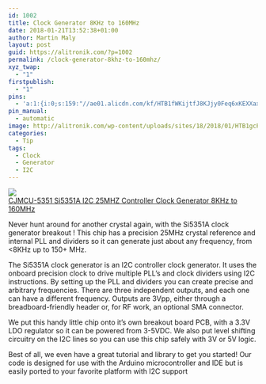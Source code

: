 ```yaml
---
id: 1002
title: Clock Generator 8KHz to 160MHz
date: 2018-01-21T13:52:38+01:00
author: Martin Maly
layout: post
guid: https://alitronik.com/?p=1002
permalink: /clock-generator-8khz-to-160mhz/
xyz_twap:
  - "1"
firstpublish:
  - "1"
pins:
  - 'a:1:{i:0;s:159:"//ae01.alicdn.com/kf/HTB1fWKijtfJ8KJjy0Feq6xKEXXax/-font-b-CJMCU-5351-b-font-Si5351A-Si5351-I2C-25MHZ-Controller-Clock-Generator-Breakout-Board.jpg_220x220.jpg";}'
pin_manual:
  - automatic
image: http://alitronik.com/wp-content/uploads/sites/18/2018/01/HTB1gcPFgC_I8KJjy0Foq6yFnVXaQ.jpg
categories:
  - Tip
tags:
  - Clock
  - Generator
  - I2C
---
```

<a href="http://s.click.aliexpress.com/e/F6E2vzr" target="_parent"><img src="//ae01.alicdn.com/kf/HTB1fWKijtfJ8KJjy0Feq6xKEXXax/-font-b-CJMCU-5351-b-font-Si5351A-Si5351-I2C-25MHZ-Controller-Clock-Generator-Breakout-Board.jpg_220x220.jpg" /><span style="display: block;">CJMCU-5351 Si5351A I2C 25MHZ Controller Clock Generator 8KHz to 160MHz</span></a>

<span data-spm-anchor-id="2114.10010108.1000023.i0.8b503d9FxYpiI">Never hunt around for another crystal again, with the Si5351A clock generator breakout ! This chip has a precision 25MHz crystal reference and internal PLL and dividers so it can generate just about any frequency, from <8KHz up to 150+ MHz.</span>

The Si5351A clock generator is an I2C controller clock generator. It uses the onboard precision clock to drive multiple PLL&#8217;s and clock dividers using I2C instructions. By setting up the PLL and dividers you can create precise and arbitrary frequencies. There are three independent outputs, and each one can have a different frequency. Outputs are 3Vpp, either through a breadboard-friendly header or, for RF work, an optional SMA connector.

We put this handy little chip onto it&#8217;s own breakout board PCB, with a 3.3V LDO regulator so it can be powered from 3-5VDC. We also put level shifting circuitry on the I2C lines so you can use this chip safely with 3V or 5V logic.

Best of all, we even have a great tutorial and library to get you started! Our code is designed for use with the Arduino microcontroller and IDE but is easily ported to your favorite platform with I2C support